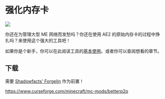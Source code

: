 # 强化内存卡

![](https://cf.way2muchnoise.eu/versions/538092.svg)

你还在为管理大型 ME 网络而发愁吗？你还在使用 AE2 的原始内存卡的过程中挣扎吗？来使用这个强大的工具吧！

如果你是个新手，你可以在此阅读工具的[基本使用](Chapter1-1.md)。或者你可以查阅想看的章节。

## 下载

需要 [Shadowfacts' Forgelin](https://www.curseforge.com/minecraft/mc-mods/shadowfacts-forgelin) 作为前置！

<https://www.curseforge.com/minecraft/mc-mods/betterp2p>
